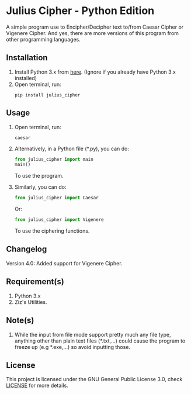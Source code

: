 # Julius Cipher - Python Edition
A simple program use to Encipher/Decipher text to/from Caesar Cipher or Vigenere Cipher.
And yes, there are more versions of this program from other programming languages.

## Installation
<ol type="1">
  <li>
    Install Python 3.x from <a href="https://www.python.org/downloads/">here</a>. (Ignore if you already have Python 3.x installed)
  </li>
  <li>
    Open terminal, run:
    
```
pip install julius_cipher
```
  </li>
</ol>

## Usage
<ol type="1">
  <li>
    Open terminal, run:

```
caesar
```
  </li>
  <li>
    Alternatively, in a Python file (*.py), you can do:
    
```python
from julius_cipher import main
main()
```
To use the program.
  </li>
  <li>
    Similarly, you can do:
    
```python
from julius_cipher import Caesar
```
Or:
```python
from julius_cipher import Vigenere
```
To use the ciphering functions.
  </li>
</ol>

## Changelog
Version 4.0: Added support for Vigenere Cipher.

## Requirement(s)
1. Python 3.x
2. Ziz's Utilities.

## Note(s)
1. While the input from file mode support pretty much any file type, anything other than plain text files (*.txt,...) could cause the program to freeze up (e.g *.exe,...) so avoid inputting those.

## License
This project is licensed under the GNU General Public License 3.0, check [LICENSE](LICENSE) for more details.
